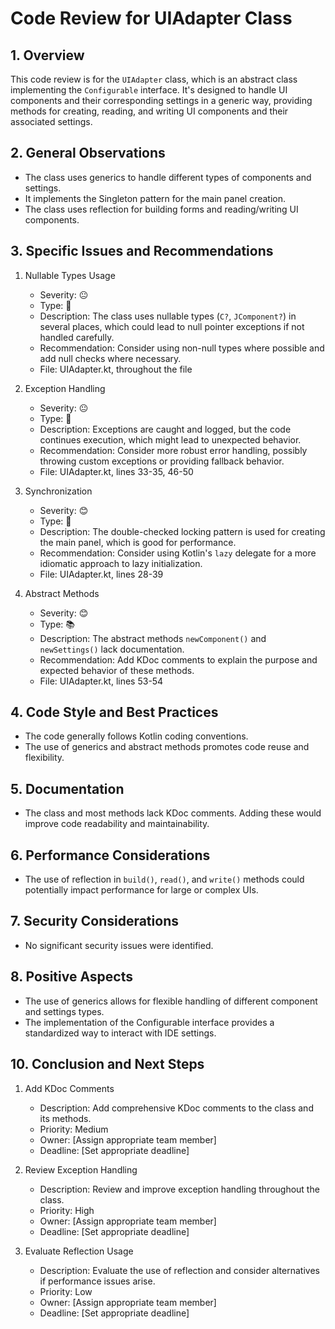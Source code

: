 # Code Review for UIAdapter Class

## 1. Overview

This code review is for the `UIAdapter` class, which is an abstract class implementing the `Configurable` interface. It's designed to handle UI components and their corresponding settings in a generic way, providing methods for creating, reading, and writing UI components and their associated settings.

## 2. General Observations

- The class uses generics to handle different types of components and settings.
- It implements the Singleton pattern for the main panel creation.
- The class uses reflection for building forms and reading/writing UI components.

## 3. Specific Issues and Recommendations

1. Nullable Types Usage
   - Severity: 😐
   - Type: 🧹
   - Description: The class uses nullable types (`C?`, `JComponent?`) in several places, which could lead to null pointer exceptions if not handled carefully.
   - Recommendation: Consider using non-null types where possible and add null checks where necessary.
   - File: UIAdapter.kt, throughout the file

2. Exception Handling
   - Severity: 😐
   - Type: 🐛
   - Description: Exceptions are caught and logged, but the code continues execution, which might lead to unexpected behavior.
   - Recommendation: Consider more robust error handling, possibly throwing custom exceptions or providing fallback behavior.
   - File: UIAdapter.kt, lines 33-35, 46-50

3. Synchronization
   - Severity: 😊
   - Type: 🚀
   - Description: The double-checked locking pattern is used for creating the main panel, which is good for performance.
   - Recommendation: Consider using Kotlin's `lazy` delegate for a more idiomatic approach to lazy initialization.
   - File: UIAdapter.kt, lines 28-39

4. Abstract Methods
   - Severity: 😊
   - Type: 📚
   - Description: The abstract methods `newComponent()` and `newSettings()` lack documentation.
   - Recommendation: Add KDoc comments to explain the purpose and expected behavior of these methods.
   - File: UIAdapter.kt, lines 53-54

## 4. Code Style and Best Practices

- The code generally follows Kotlin coding conventions.
- The use of generics and abstract methods promotes code reuse and flexibility.

## 5. Documentation

- The class and most methods lack KDoc comments. Adding these would improve code readability and maintainability.

## 6. Performance Considerations

- The use of reflection in `build()`, `read()`, and `write()` methods could potentially impact performance for large or complex UIs.

## 7. Security Considerations

- No significant security issues were identified.

## 8. Positive Aspects

- The use of generics allows for flexible handling of different component and settings types.
- The implementation of the Configurable interface provides a standardized way to interact with IDE settings.

## 10. Conclusion and Next Steps

1. Add KDoc Comments
   - Description: Add comprehensive KDoc comments to the class and its methods.
   - Priority: Medium
   - Owner: [Assign appropriate team member]
   - Deadline: [Set appropriate deadline]

2. Review Exception Handling
   - Description: Review and improve exception handling throughout the class.
   - Priority: High
   - Owner: [Assign appropriate team member]
   - Deadline: [Set appropriate deadline]

3. Evaluate Reflection Usage
   - Description: Evaluate the use of reflection and consider alternatives if performance issues arise.
   - Priority: Low
   - Owner: [Assign appropriate team member]
   - Deadline: [Set appropriate deadline]